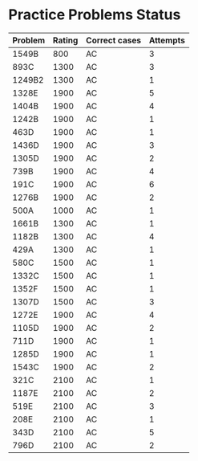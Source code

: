 # Practice Problems Status
Problem|Rating|Correct cases|Attempts
-|-|-|-
1549B|800|AC|3
893C|1300|AC|3
1249B2|1300|AC|1
1328E|1900|AC|5
1404B|1900|AC|4
1242B|1900|AC|1
463D|1900|AC|1
1436D|1900|AC|3
1305D|1900|AC|2
739B|1900|AC|4
191C|1900|AC|6
1276B|1900|AC|2
500A|1000|AC|1
1661B|1300|AC|1
1182B|1300|AC|4
429A|1300|AC|1
580C|1500|AC|1
1332C|1500|AC|1
1352F|1500|AC|1
1307D|1500|AC|3
1272E|1900|AC|4
1105D|1900|AC|2
711D|1900|AC|1
1285D|1900|AC|1
1543C|1900|AC|2
321C|2100|AC|1
1187E|2100|AC|2
519E|2100|AC|3
208E|2100|AC|1
343D|2100|AC|5
796D|2100|AC|2